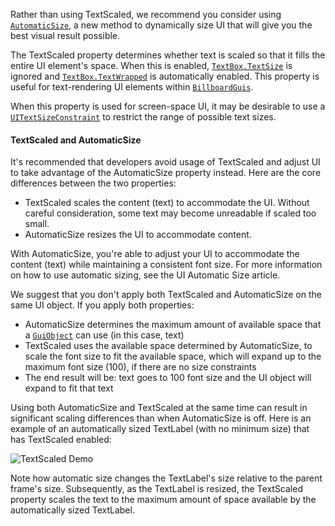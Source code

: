 Rather than using TextScaled, we recommend you consider using
[`AutomaticSize`](https://create.roblox.com/docs/reference/engine/classes/GuiObject#AutomaticSize), a new method to dynamically
size UI that will give you the best visual result possible.

The TextScaled property determines whether text is scaled so that it fills
the entire UI element's space. When this is enabled,
[`TextBox.TextSize`](https://create.roblox.com/docs/reference/engine/classes/TextBox#TextSize) is ignored and [`TextBox.TextWrapped`](https://create.roblox.com/docs/reference/engine/classes/TextBox#TextWrapped) is
automatically enabled. This property is useful for text-rendering UI
elements within [`BillboardGuis`](https://create.roblox.com/docs/reference/engine/classes/BillboardGui).

When this property is used for screen-space UI, it may be desirable to use
a [`UITextSizeConstraint`](https://create.roblox.com/docs/reference/engine/classes/UITextSizeConstraint) to restrict the range of possible text
sizes.
#### TextScaled and AutomaticSize

It's recommended that developers avoid usage of TextScaled and adjust UI
to take advantage of the AutomaticSize property instead. Here are the core
differences between the two properties:

- TextScaled scales the content (text) to accommodate the UI. Without
careful consideration, some text may become unreadable if scaled too
small.
- AutomaticSize resizes the UI to accommodate content.

With AutomaticSize, you're able to adjust your UI to accommodate the
content (text) while maintaining a consistent font size. For more
information on how to use automatic sizing, see the UI Automatic Size
article.

We suggest that you don't apply both TextScaled and AutomaticSize on the
same UI object. If you apply both properties:

- AutomaticSize determines the maximum amount of available space that a
[`GuiObject`](https://create.roblox.com/docs/reference/engine/classes/GuiObject) can use (in this case, text)
- TextScaled uses the available space determined by AutomaticSize, to
scale the font size to fit the available space, which will expand up to
the maximum font size (100), if there are no size constraints
- The end result will be: text goes to 100 font size and the UI object
will expand to fit that text

Using both AutomaticSize and TextScaled at the same time can result in
significant scaling differences than when AutomaticSize is off. Here is an
example of an automatically sized TextLabel (with no minimum size) that
has TextScaled enabled:

![TextScaled Demo](https://prod.docsiteassets.roblox.com/assets/legacy/TextScaledDemo.gif)

Note how automatic size changes the TextLabel's size relative to the
parent frame's size. Subsequently, as the TextLabel is resized, the
TextScaled property scales the text to the maximum amount of space
available by the automatically sized TextLabel.